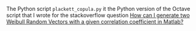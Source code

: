 The Python script `plackett_copula.py` it the Python version of the Octave script
that I wrote for the stackoverflow question
[How can I generate two Weibull Random Vectors with a given correlation coefficient in Matlab?](https://stackoverflow.com/questions/68908372/how-can-i-generate-two-weibull-random-vectors-with-a-given-correlation-coefficie/68931052#68931052)